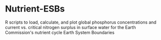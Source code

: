 # Nutrient-ESBs
R scripts to load, calculate, and plot global phosphorus concentrations and current vs. critical nitrogen surplus in surface water for the Earth Commission's nutrient cycle Earth System Boundaries
